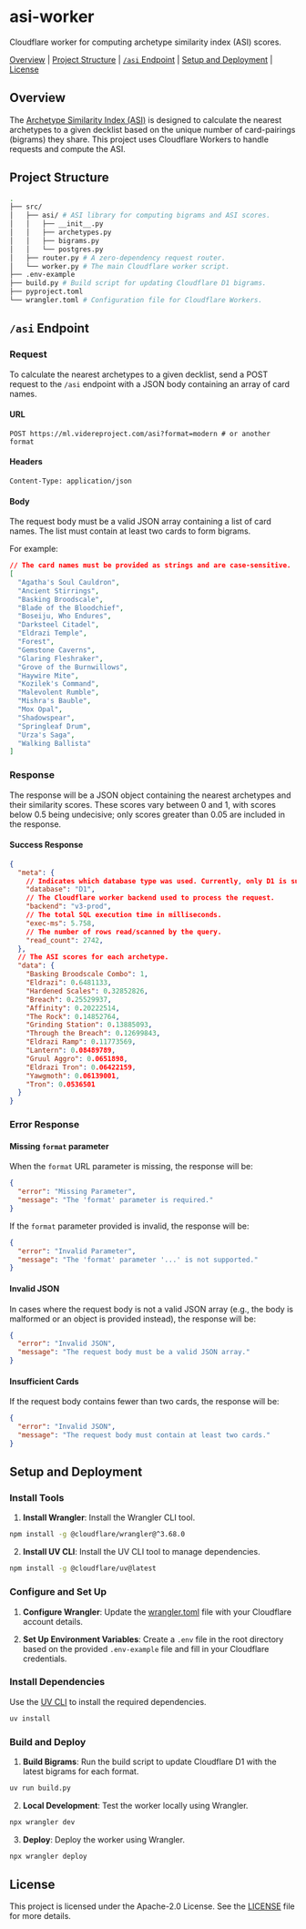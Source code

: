 # asi-worker

Cloudflare worker for computing archetype similarity index (ASI) scores.

<a href="#overview">Overview</a> |
<a href="#project-structure">Project Structure</a> |
<a href="#asi-endpoint">`/asi` Endpoint</a> |
<a href="#setup-and-deployment">Setup and Deployment</a> |
<a href="#license">License</a>

## Overview

The [Archetype Similarity Index (ASI)](/SPECIFICATION.md) is designed to calculate the nearest archetypes to a given decklist based on the unique number of card-pairings (bigrams) they share. This project uses Cloudflare Workers to handle requests and compute the ASI.

## Project Structure

<!-- Create a file tree with comments -->
```sh
.
├── src/
│   ├── asi/ # ASI library for computing bigrams and ASI scores.
│   │   ├── __init__.py
│   │   ├── archetypes.py
│   │   ├── bigrams.py
│   │   └── postgres.py
│   ├── router.py # A zero-dependency request router.
│   └── worker.py # The main Cloudflare worker script.
├── .env-example
├── build.py # Build script for updating Cloudflare D1 bigrams.
├── pyproject.toml
└── wrangler.toml # Configuration file for Cloudflare Workers.
```

## `/asi` Endpoint

### Request

To calculate the nearest archetypes to a given decklist, send a POST request to the `/asi` endpoint with a JSON body containing an array of card names.

#### URL

```
POST https://ml.videreproject.com/asi?format=modern # or another format
```

#### Headers

```http
Content-Type: application/json
```

#### Body

The request body must be a valid JSON array containing a list of card names. The list must contain at least two cards to form bigrams.

For example:

```json
// The card names must be provided as strings and are case-sensitive.
[
  "Agatha's Soul Cauldron",
  "Ancient Stirrings",
  "Basking Broodscale",
  "Blade of the Bloodchief",
  "Boseiju, Who Endures",
  "Darksteel Citadel",
  "Eldrazi Temple",
  "Forest",
  "Gemstone Caverns",
  "Glaring Fleshraker",
  "Grove of the Burnwillows",
  "Haywire Mite",
  "Kozilek's Command",
  "Malevolent Rumble",
  "Mishra's Bauble",
  "Mox Opal",
  "Shadowspear",
  "Springleaf Drum",
  "Urza's Saga",
  "Walking Ballista"
]
```

### Response

The response will be a JSON object containing the nearest archetypes and their
similarity scores. These scores vary between 0 and 1, with scores below 0.5
being undecisive; only scores greater than 0.05 are included in the response.

#### Success Response

```json
{
  "meta": {
    // Indicates which database type was used. Currently, only D1 is supported.
    "database": "D1",
    // The Cloudflare worker backend used to process the request.
    "backend": "v3-prod",
    // The total SQL execution time in milliseconds.
    "exec-ms": 5.758,
    // The number of rows read/scanned by the query.
    "read_count": 2742,
  },
  // The ASI scores for each archetype.
  "data": {
    "Basking Broodscale Combo": 1,
    "Eldrazi": 0.6481133,
    "Hardened Scales": 0.32852826,
    "Breach": 0.25529937,
    "Affinity": 0.20222514,
    "The Rock": 0.14852764,
    "Grinding Station": 0.13885093,
    "Through the Breach": 0.12699843,
    "Eldrazi Ramp": 0.11773569,
    "Lantern": 0.08489789,
    "Gruul Aggro": 0.0651898,
    "Eldrazi Tron": 0.06422159,
    "Yawgmoth": 0.06139001,
    "Tron": 0.0536501
  }
}
```

### Error Response

#### Missing `format` parameter

When the `format` URL parameter is missing, the response will be:

```json
{
  "error": "Missing Parameter",
  "message": "The 'format' parameter is required."
}
```

If the `format` parameter provided is invalid, the response will be:

```json
{
  "error": "Invalid Parameter",
  "message": "The 'format' parameter '...' is not supported."
}
```

#### Invalid JSON

In cases where the request body is not a valid JSON array (e.g., the body is malformed or an object is provided instead), the response will be:

```json
{
  "error": "Invalid JSON",
  "message": "The request body must be a valid JSON array."
}
```

#### Insufficient Cards

If the request body contains fewer than two cards, the response will be:

```json
{
  "error": "Invalid JSON",
  "message": "The request body must contain at least two cards."
}
```

## Setup and Deployment

### Install Tools

1. **Install Wrangler**: Install the Wrangler CLI tool.

```bash
npm install -g @cloudflare/wrangler@^3.68.0
```

2. **Install UV CLI**: Install the UV CLI tool to manage dependencies.

```bash
npm install -g @cloudflare/uv@latest
```

### Configure and Set Up

1. **Configure Wrangler**: Update the [wrangler.toml](/wrangler.toml) file with your Cloudflare account details.

2. **Set Up Environment Variables**: Create a `.env` file in the root directory based on the provided `.env-example` file and fill in your Cloudflare credentials.

### Install Dependencies

Use the [UV CLI](https://docs.astral.sh/uv/getting-started/installation/) to install the required dependencies.

```bash
uv install
```

### Build and Deploy

1. **Build Bigrams**: Run the build script to update Cloudflare D1 with the latest bigrams for each format.

```bash
uv run build.py
```

2. **Local Development**: Test the worker locally using Wrangler.

```bash
npx wrangler dev
```

3. **Deploy**: Deploy the worker using Wrangler.

```bash
npx wrangler deploy
```

## License

This project is licensed under the Apache-2.0 License. See the [LICENSE](/LICENSE) file for more details.
